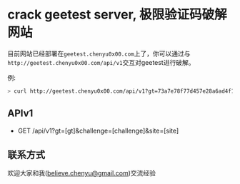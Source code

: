 # crack geetest server, 极限验证码破解网站

目前网站已经部署在`geetest.chenyu0x00.com`上了，你可以通过与`http://geetest.chenyu0x00.com/api/v1`交互对geetest进行破解。

例:

```sh
> curl http://geetest.chenyu0x00.com/api/v1?gt=73a7e78f77d457e28a6ad4f12d4bb63e&challenge=1c383cd30b7c298ab50293adfecb7b187c&site=http%3A%2F%2Fbj.gsxt.gov.cn%2Fsydq%2FloginSydqAction!sydq.dhtml
```

## APIv1

* GET /api/v1?gt=[gt]&challenge=[challenge]&site=[site]

## 联系方式

欢迎大家和我(believe.chenyu@gmail.com)交流经验